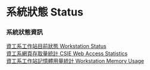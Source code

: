 # 系統狀態 Status

### 系統狀態資訊

[資工系工作站目前狀態 Workstation
Status](https://mrtg.csie.ntu.edu.tw/)  
[資工系網頁存取量統計 CSIE Web Access
Statistics](https://www.csie.ntu.edu.tw/awstats/)  
[資工系工作站記憶體用量統計 Workstation Memory
Usage](https://mrtg.csie.ntu.edu.tw/wslab/memory/)  
